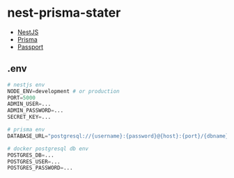 # nest-prisma-stater

- [NestJS](https://docs.nestjs.com/)
- [Prisma](https://www.prisma.io/docs/concepts/components/prisma-schema/data-model)
- [Passport](https://www.passportjs.org/)

## .env

```python
# nestjs env
NODE_ENV=development # or production
PORT=5000
ADMIN_USER=...
ADMIN_PASSWORD=...
SECRET_KEY=...

# prisma env
DATABASE_URL="postgresql://{username}:{password}@{host}:{port}/{dbname}?schema=public"

# docker postgresql db env
POSTGRES_DB=...
POSTGRES_USER=...
POSTGRES_PASSWORD=...
```
